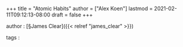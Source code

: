 +++
title = "Atomic Habits"
author = ["Alex Koen"]
lastmod = 2021-02-11T09:12:13-08:00
draft = false
+++

author
: [§James Clear]({{< relref "james_clear" >}})

tags
:
